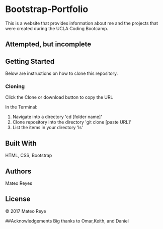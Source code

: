 # Bootstrap-Portfolio
This is a website that provides information about me and the projects that were created during the UCLA Coding Bootcamp.

## Attempted, but incomplete


## Getting Started
Below are instructions on how to clone this repository.

### Cloning
Click the Clone or download button to copy the URL

In the Terminal:
1. Navigate into a directory
'cd [folder name]'
2. Clone repository into the directory
'git clone [paste URL]'
3. List the items in your directory
'ls'

## Built With
HTML, CSS, Bootstrap

## Authors
Mateo Reyes

## License
&copy; 2017 Mateo Reye

##Acknowledgements
Big thanks to Omar,Keith, and Daniel